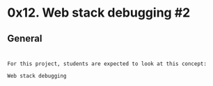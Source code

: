 # 0x12. Web stack debugging #2
## General
#
	For this project, students are expected to look at this concept:

	Web stack debugging